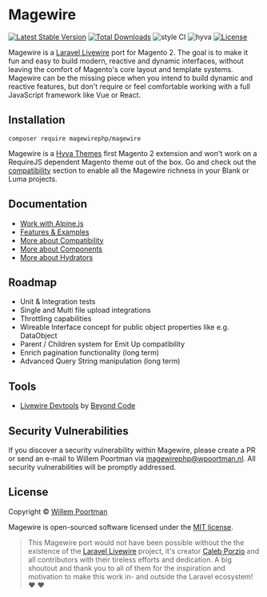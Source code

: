 # Magewire
[![Latest Stable Version](http://poser.pugx.org/magewirephp/magewire/v)](https://packagist.org/packages/magewirephp/magewire)
[![Total Downloads](http://poser.pugx.org/magewirephp/magewire/downloads)](https://packagist.org/packages/magewirephp/magewire)
![style CI](https://github.styleci.io/repos/414967404/shield?style=flat&branch=main)
![hyva](https://img.shields.io/badge/Hyva_Themes-Compatible-1abc9c)
[![License](http://poser.pugx.org/magewirephp/magewire/license)](https://packagist.org/packages/magewirephp/magewire)

Magewire is a [Laravel Livewire](https://laravel-livewire.com/) port for Magento 2. The goal is to make it fun and easy
to build modern, reactive and dynamic interfaces, without leaving the comfort of Magento's core layout and template
systems. Magewire can be the missing piece when you intend to build dynamic and reactive features, but don't require or
feel comfortable working with a full JavaScript framework like Vue or React.

## Installation
```
composer require magewirephp/magewire
```
Magewire is a [Hyva Themes](https://hyva.io/) first Magento 2 extension and won't work on a RequireJS dependent
Magento theme out of the box. Go and check out the [compatibility](./docs/Compatibility.md#magewire---compatibility)
section to enable all the Magewire richness in your Blank or Luma projects.

## Documentation
- [Work with Alpine.js](./docs/Alpine.md)
- [Features & Examples](./docs/Features.md)
- [More about Compatibility](./docs/Compatibility.md)
- [More about Components](./docs/Component.md)
- [More about Hydrators](./docs/Hydrators.md)

## Roadmap
- Unit & Integration tests
- Single and Multi file upload integrations
- Throttling capabilities
- Wireable Interface concept for public object properties like e.g. DataObject
- Parent / Children system for Emit Up compatibility
- Enrich pagination functionality (long term)
- Advanced Query String manipulation (long term)

## Tools
- [Livewire Devtools](https://chrome.google.com/webstore/detail/livewire-devtools/ahcmcdmhdcgbpklkdhpejphjekpmhkll) by [Beyond Code](https://beyondco.de/)

## Security Vulnerabilities
If you discover a security vulnerability within Magewire, please create a PR or send an e-mail to Willem Poortman via
[magewirephp@wpoortman.nl](mailto:magewirephp@wpoortman.nl). All security vulnerabilities will be promptly addressed.

## License
Copyright © [Willem Poortman](https://github.com/wpoortman)

Magewire is open-sourced software licensed under the [MIT license](LICENSE.md).

> This Magewire port would not have been
possible without the the existence of the [Laravel Livewire](https://laravel-livewire.com/) project, it's creator [Caleb Porzio](https://github.com/calebporzio) and all contributors
with their tireless efforts and dedication. A big shoutout and thank you to all of them for the inspiration and
motivation to make this work in- and outside the Laravel ecosystem! :heart: :heart:

